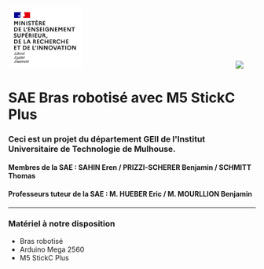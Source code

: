 <img src="Images/Logo_enseignement_sup.png" width="152">&nbsp;&nbsp;&nbsp;&nbsp;&nbsp;&nbsp;&nbsp;&nbsp;&nbsp;&nbsp;&nbsp;&nbsp;&nbsp;&nbsp;&nbsp;&nbsp;&nbsp;&nbsp;&nbsp;&nbsp;&nbsp;&nbsp;&nbsp;&nbsp;&nbsp;&nbsp;&nbsp;&nbsp;&nbsp;&nbsp;&nbsp;&nbsp;&nbsp;&nbsp;&nbsp;&nbsp;&nbsp;&nbsp;&nbsp;&nbsp;&nbsp;&nbsp;&nbsp;&nbsp;&nbsp;&nbsp;&nbsp;&nbsp;&nbsp;&nbsp;&nbsp;&nbsp;&nbsp;&nbsp;&nbsp;&nbsp;&nbsp;&nbsp;&nbsp;&nbsp;&nbsp;&nbsp;&nbsp;&nbsp;&nbsp;&nbsp;&nbsp;&nbsp;&nbsp;&nbsp;&nbsp;&nbsp;&nbsp;&nbsp;&nbsp;&nbsp;&nbsp;&nbsp;&nbsp;<img src="Images/Logo_Université_de_Haute-Alsace_-_UHA.png" width="330">

# SAE Bras robotisé avec M5 StickC Plus

### Ceci est un projet du département GEII de l'Institut Universitaire de Technologie de Mulhouse.

#### Membres de la SAE : SAHIN Eren / PRIZZI-SCHERER Benjamin / SCHMITT Thomas

#### Professeurs tuteur de la SAE : M. HUEBER Eric / M. MOURLLION Benjamin

***

### Matériel à notre disposition

- Bras robotisé
- Arduino Mega 2560
- M5 StickC Plus
